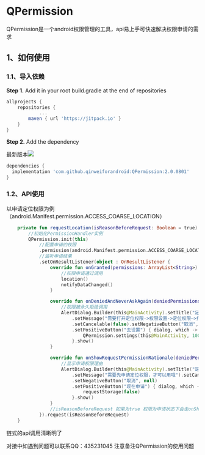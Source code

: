 # QPermission



QPermission是一个android权限管理的工具，api易上手可快速解决权限申请的需求

## 1、如何使用



### 1.1、导入依赖

**Step 1.** Add it in your root build.gradle at the end of repositories

```groovy
allprojects {
	repositories {
			...
		maven { url 'https://jitpack.io' }
	}
}
```

**Step 2.** Add the dependency

最新版本[![](https://jitpack.io/v/qinweiforandroid/QPermission.svg)](https://jitpack.io/#qinweiforandroid/QPermission)

```groovy
dependencies {
  implementation 'com.github.qinweiforandroid:QPermission:2.0.0801'
}
```

### 1.2、API使用

以申请定位权限为例（android.Manifest.permission.ACCESS_COARSE_LOCATION）

```kotlin
    private fun requestLocation(isReasonBeforeRequest: Boolean = true) {
        //初始化PermissionHandler实例
        QPermission.init(this)
            //配置申请的权限
            .permission(android.Manifest.permission.ACCESS_COARSE_LOCATION)
            //监听申请结果
            .setOnResultListener(object : OnResultListener {
                override fun onGranted(permissions: ArrayList<String>) {
                    //权限申请通过调用
                    location()
                    notifyDataChanged()
                }

                override fun onDeniedAndNeverAskAgain(deniedPermissions: ArrayList<String>) {
                    //权限被永久拒绝调用
                    AlertDialog.Builder(this@MainActivity).setTitle("定位权限被拒绝")
                        .setMessage("需要打开定位权限->权限设置->定位权限—>打开")
                        .setCancelable(false).setNegativeButton("取消", null)
                        .setPositiveButton("去设置") { dialog, which ->
                            QPermission.settings(this@MainActivity, 100)
                        }.show()
                }

                override fun onShowRequestPermissionRationale(deniedPermissions: ArrayList<String>) {
                    //显示申请权限理由
                    AlertDialog.Builder(this@MainActivity).setTitle("定位提示")
                        .setMessage("需要先申请定位权限，才可以用哦").setCancelable(false)
                        .setNegativeButton("取消", null)
                        .setPositiveButton("现在申请") { dialog, which ->
                            requestStorage(false)
                        }.show()
                }
                //isReasonBeforeRequest 如果为true 权限为申请状态下会走onShowRequestPermissionRationale 回调
            }).request(isReasonBeforeRequest)
    }
```

链式的api调用清晰明了

对接中如遇到问题可以联系QQ：435231045 注意备注QPermission的使用问题